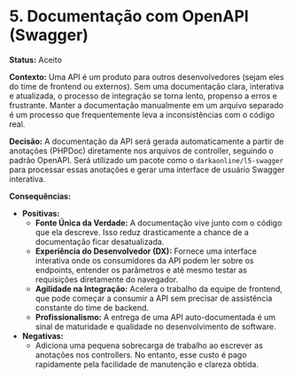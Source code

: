 # 5. Documentação com OpenAPI (Swagger)

**Status:** Aceito

**Contexto:**
Uma API é um produto para outros desenvolvedores (sejam eles do time de frontend ou externos). Sem uma documentação clara, interativa e atualizada, o processo de integração se torna lento, propenso a erros e frustrante. Manter a documentação manualmente em um arquivo separado é um processo que frequentemente leva a inconsistências com o código real.

**Decisão:**
A documentação da API será gerada automaticamente a partir de anotações (PHPDoc) diretamente nos arquivos de controller, seguindo o padrão OpenAPI. Será utilizado um pacote como o `darkaonline/l5-swagger` para processar essas anotações e gerar uma interface de usuário Swagger interativa.

**Consequências:**
* **Positivas:**
    * **Fonte Única da Verdade:** A documentação vive junto com o código que ela descreve. Isso reduz drasticamente a chance de a documentação ficar desatualizada.
    * **Experiência do Desenvolvedor (DX):** Fornece uma interface interativa onde os consumidores da API podem ler sobre os endpoints, entender os parâmetros e até mesmo testar as requisições diretamente do navegador.
    * **Agilidade na Integração:** Acelera o trabalho da equipe de frontend, que pode começar a consumir a API sem precisar de assistência constante do time de backend.
    * **Profissionalismo:** A entrega de uma API auto-documentada é um sinal de maturidade e qualidade no desenvolvimento de software.
* **Negativas:**
    * Adiciona uma pequena sobrecarga de trabalho ao escrever as anotações nos controllers. No entanto, esse custo é pago rapidamente pela facilidade de manutenção e clareza obtida.